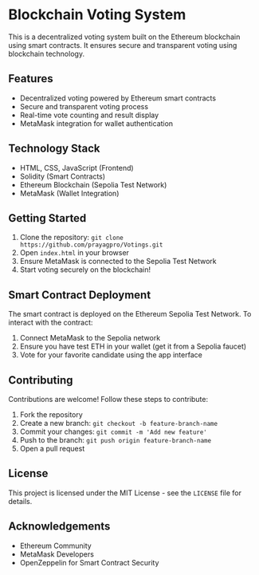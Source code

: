 <h1>Blockchain Voting System</h1>

<p>This is a decentralized voting system built on the Ethereum blockchain using smart contracts. It ensures secure and transparent voting using blockchain technology.</p>

<h2>Features</h2>
<ul>
  <li>Decentralized voting powered by Ethereum smart contracts</li>
  <li>Secure and transparent voting process</li>
  <li>Real-time vote counting and result display</li>
  <li>MetaMask integration for wallet authentication</li>
</ul>

<h2>Technology Stack</h2>
<ul>
  <li>HTML, CSS, JavaScript (Frontend)</li>
  <li>Solidity (Smart Contracts)</li>
  <li>Ethereum Blockchain (Sepolia Test Network)</li>
  <li>MetaMask (Wallet Integration)</li>
</ul>

<h2>Getting Started</h2>
<ol>
  <li>Clone the repository: <code>git clone https://github.com/prayagpro/Votings.git</code></li>
  <li>Open <code>index.html</code> in your browser</li>
  <li>Ensure MetaMask is connected to the Sepolia Test Network</li>
  <li>Start voting securely on the blockchain!</li>
</ol>

<h2>Smart Contract Deployment</h2>
<p>The smart contract is deployed on the Ethereum Sepolia Test Network. To interact with the contract:</p>
<ol>
  <li>Connect MetaMask to the Sepolia network</li>
  <li>Ensure you have test ETH in your wallet (get it from a Sepolia faucet)</li>
  <li>Vote for your favorite candidate using the app interface</li>
</ol>

<h2>Contributing</h2>
<p>Contributions are welcome! Follow these steps to contribute:</p>
<ol>
  <li>Fork the repository</li>
  <li>Create a new branch: <code>git checkout -b feature-branch-name</code></li>
  <li>Commit your changes: <code>git commit -m 'Add new feature'</code></li>
  <li>Push to the branch: <code>git push origin feature-branch-name</code></li>
  <li>Open a pull request</li>
</ol>

<h2>License</h2>
<p>This project is licensed under the MIT License - see the <code>LICENSE</code> file for details.</p>

<h2>Acknowledgements</h2>
<ul>
  <li>Ethereum Community</li>
  <li>MetaMask Developers</li>
  <li>OpenZeppelin for Smart Contract Security</li>
</ul>
